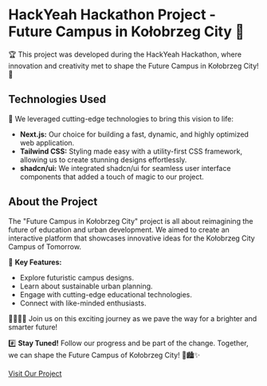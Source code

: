 # HackYeah Hackathon Project - Future Campus in Kołobrzeg City 🚀

🏆 This project was developed during the HackYeah Hackathon, where innovation and creativity met to shape the Future Campus in Kołobrzeg City! 🌆

## Technologies Used

🚀 We leveraged cutting-edge technologies to bring this vision to life:

- **Next.js:** Our choice for building a fast, dynamic, and highly optimized web application.
- **Tailwind CSS:** Styling made easy with a utility-first CSS framework, allowing us to create stunning designs effortlessly.
- **shadcn/ui:** We integrated shadcn/ui for seamless user interface components that added a touch of magic to our project.

## About the Project

The "Future Campus in Kołobrzeg City" project is all about reimagining the future of education and urban development. We aimed to create an interactive platform that showcases innovative ideas for the Kołobrzeg City Campus of Tomorrow.

🌟 **Key Features:**
- Explore futuristic campus designs.
- Learn about sustainable urban planning.
- Engage with cutting-edge educational technologies.
- Connect with like-minded enthusiasts.

👩‍🎓👨‍🔬 Join us on this exciting journey as we pave the way for a brighter and smarter future!

#️⃣ **Stay Tuned!** Follow our progress and be part of the change. Together, we can shape the Future Campus of Kołobrzeg City! 🌟🏙️✨

[Visit Our Project](https://hack-yeah23.vercel.app/)

